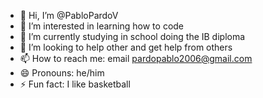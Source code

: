 - 👋 Hi, I’m @PabloPardoV
- 👀 I’m interested in learning how to code
- 🌱 I’m currently studying in school doing the IB diploma
- 💞️ I’m looking to help other and get help from others
- 📫 How to reach me: email pardopablo2006@gmail.com
- 😄 Pronouns: he/him
- ⚡ Fun fact: I like basketball

<!---
PabloPardoV/PabloPardoV is a ✨ special ✨ repository because its `README.md` (this file) appears on your GitHub profile.
You can click the Preview link to take a look at your changes.
--->
